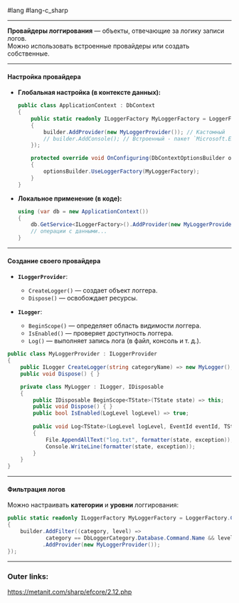 #lang #lang-c_sharp 

---
**Провайдеры логгирования** — объекты, отвечающие за логику записи логов.  
Можно использовать встроенные провайдеры или создать собственные.  

---
#### **Настройка провайдера**  

- **Глобальная настройка (в контексте данных):**  
	```csharp
	public class ApplicationContext : DbContext
	{
	    public static readonly ILoggerFactory MyLoggerFactory = LoggerFactory.Create(builder =>
	    {
	        builder.AddProvider(new MyLoggerProvider()); // Кастомный
	        // builder.AddConsole(); // Встроенный - пакет `Microsoft.Extensions.Logging.Console`
	    });
	
	    protected override void OnConfiguring(DbContextOptionsBuilder optionsBuilder)
	    {
	        optionsBuilder.UseLoggerFactory(MyLoggerFactory);
	    }
	}
	``` 

- **Локальное применение (в коде):**  
	```csharp
	using (var db = new ApplicationContext())
	{
	    db.GetService<ILoggerFactory>().AddProvider(new MyLoggerProvider()); // Кастомный
	    // операции с данными...
	}
	```  
 
---
#### **Создание своего провайдера**  
  
- **`ILoggerProvider`**:  
  - `CreateLogger()` — создает объект логгера.  
  - `Dispose()` — освобождает ресурсы.  

- **`ILogger`**:  
  - `BeginScope()` — определяет область видимости логгера.  
  - `IsEnabled()` — проверяет доступность логгера.  
  - `Log()` — выполняет запись лога (в файл, консоль и т. д.).  

```csharp
public class MyLoggerProvider : ILoggerProvider
{
    public ILogger CreateLogger(string categoryName) => new MyLogger();
    public void Dispose() { }

    private class MyLogger : ILogger, IDisposable
    {
        public IDisposable BeginScope<TState>(TState state) => this;
        public void Dispose() { }
        public bool IsEnabled(LogLevel logLevel) => true;
        
        public void Log<TState>(LogLevel logLevel, EventId eventId, TState state, Exception? exception, Func<TState, Exception?, string> formatter)
        {
            File.AppendAllText("log.txt", formatter(state, exception));
            Console.WriteLine(formatter(state, exception));
        }
    }
}
```  

---
#### **Фильтрация логов**  
Можно настраивать **категории** и **уровни** логгирования:  
```csharp
public static readonly ILoggerFactory MyLoggerFactory = LoggerFactory.Create(builder =>
{
    builder.AddFilter((category, level) => 
            category == DbLoggerCategory.Database.Command.Name && level == LogLevel.Information)
           .AddProvider(new MyLoggerProvider());
});
```  

---
### Outer links:
https://metanit.com/sharp/efcore/2.12.php